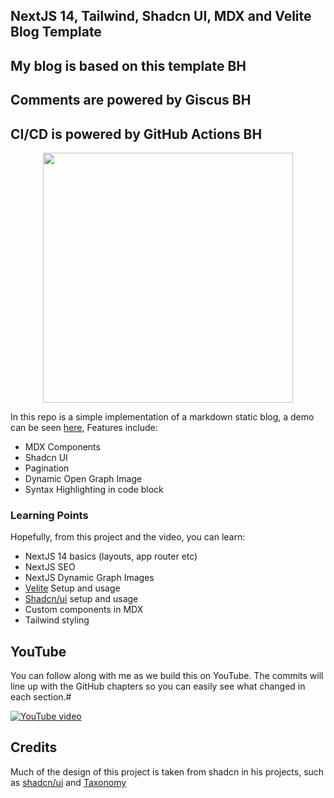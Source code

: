 ## NextJS 14, Tailwind, Shadcn UI, MDX and Velite Blog Template
## My blog is based on this template BH
## Comments are powered by Giscus BH
## CI/CD is powered by GitHub Actions BH

<p align="center">
 <img src="https://i.imgur.com/VgnktQH.png" width="400">
</p>

In this repo is a simple implementation of a markdown static blog, a demo can be seen [here](https://my-first-blog-dusky.vercel.app/), Features include:
- MDX Components
- Shadcn UI
- Pagination
- Dynamic Open Graph Image
- Syntax Highlighting in code block

### Learning Points
Hopefully, from this project and the video, you can learn:
- NextJS 14 basics (layouts, app router etc)
- NextJS SEO
- NextJS Dynamic Graph Images
- [Velite](https://velite.js.org/) Setup and usage
- [Shadcn/ui](https://ui.shadcn.com/) setup and usage
- Custom components in MDX
- Tailwind styling

## YouTube

You can follow along with me as we build this on YouTube. The commits will line up with the GitHub chapters so you can easily see what changed in each section.#

[![YouTube video](https://img.youtube.com/vi/tSI98g3PDyE/0.jpg)]([https://www.youtube.com/watch?v=YOUTUBE_VIDEO_ID_HERE](https://youtu.be/tSI98g3PDyE))


## Credits
Much of the design of this project is taken from shadcn in his projects, such as [shadcn/ui](https://ui.shadcn.com/) and [Taxonomy](https://tx.shadcn.com/)
